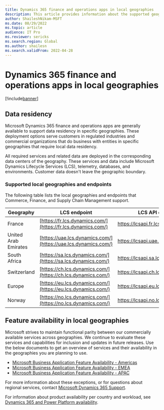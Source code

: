 ```yaml
---
title: Dynamics 365 finance and operations apps in local geographies
description: This article provides information about the supported geographies and endpoints for Microsoft Dynamics 365 finance and operations apps.
author: ShaileshNikam-MSFT
ms.date: 08/29/2022
ms.topic: article
audience: IT Pro
ms.reviewer: sericks
ms.search.region: Global
ms.author: shailesn
ms.search.validFrom: 2022-04-28
---
```


# Dynamics 365 finance and operations apps in local geographies

[!include[banner](../includes/banner.md)]

## Data residency

Microsoft Dynamics 365 finance and operations apps are generally available to support data residency in specific geographies. These deployment options serve customers in regulated industries and commercial organizations that do business with entities in specific geographies that require local data residency.

All required services and related data are deployed in the corresponding data centers of the geography. These services and data include Microsoft Dynamics Lifecycle Services (LCS), telemetry, databases, and environments. Customer data doesn't leave the geographic boundary.

### Supported local geographies and endpoints

The following table lists the local geographies and endpoints that Commerce, Finance, and Supply Chain Management support.

| Geography | LCS endpoint | LCS API endpoint |
|-----------|--------------|------------------|
| France | [https://fr.lcs.dynamics.com/](https://fr.lcs.dynamics.com/) | https://lcsapi.fr.lcs.dynamics.com |
| United Arab Emirates | [https://uae.lcs.dynamics.com/](https://uae.lcs.dynamics.com/) | https://lcsapi.uae.lcs.dynamics.com |
| South Africa | [https://sa.lcs.dynamics.com/](https://sa.lcs.dynamics.com/) | https://lcsapi.sa.lcs.dynamics.com |
| Switzerland | [https://ch.lcs.dynamics.com/](https://ch.lcs.dynamics.com/) | https://lcsapi.ch.lcs.dynamics.com |
| Europe | [https://eu.lcs.dynamics.com/](https://eu.lcs.dynamics.com/) | https://lcsapi.eu.lcs.dynamics.com |
| Norway | [https://no.lcs.dynamics.com/](https://no.lcs.dynamics.com/) | https://lcsapi.no.lcs.dynamics.com |

## Feature availability in local geographies

Microsoft strives to maintain functional parity between our commercially available services across geographies. We continue to evaluate these services and capabilities for inclusion and updates in future releases. Use the below documents to get an overview of services and their availability in the geographies you are planning to use. 

*	[Microsoft Business Application Feature Availability - Americas](https://aka.ms/bapfunctionalparityamericas)
*	[Microsoft Business Application Feature Availability - EMEA](https://aka.ms/bapfunctionalparityemea)
*	[Microsoft Business Application Feature Availability - APAC](https://aka.ms/bapfunctionalparityapac)

For more information about these exceptions, or for questions about regional services, contact [Microsoft Dynamics 365 Support](https://dynamics.microsoft.com/support/).

For information about product availability per country and workload, see [Dynamics 365 and Power Platform availability](https://dynamics.microsoft.com/availability-reports/).


